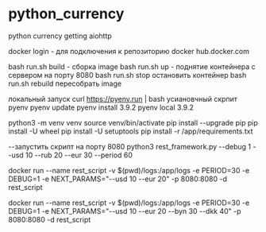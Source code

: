 # python_currency
python currency getting aiohttp

docker login - для подключения к репозиторию docker hub.docker.com

bash run.sh build - сборка image
bash run.sh up - поднятие контейнера с сервером на порту 8080
bash run.sh stop остановить контейнер
bash run.sh rebuild пересобрать image 


локальный запуск 
curl https://pyenv.run | bash усиановчный скрпит pyenv 
pyenv update 
pyenv install 3.9.2
pyenv local 3.9.2 

python3 -m venv venv
source venv/bin/activate
pip install --upgrade pip
pip install -U wheel
pip install -U setuptools 
pip install -r /app/requirements.txt

--запустить скрипт на порту 8080 
python3 rest_framework.py --debug 1 --usd 10 --rub 20 --eur 30 --period 60

docker run --name rest_script -v $(pwd)/logs:/app/logs -e PERIOD=30  -e DEBUG=1 -e NEXT_PARAMS="--usd 10 --eur 20"  -p 8080:8080 -d rest_script


docker run --name rest_script -v $(pwd)/logs:/app/logs -e PERIOD=30  -e DEBUG=1 -e NEXT_PARAMS="--usd 10 --eur 20 --byn 30 --dkk 40"  -p 8080:8080 -d rest_script
